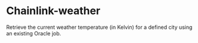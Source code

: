 # Chainlink-weather
Retrieve the current weather temperature (in Kelvin) for a defined city using an existing Oracle job.
